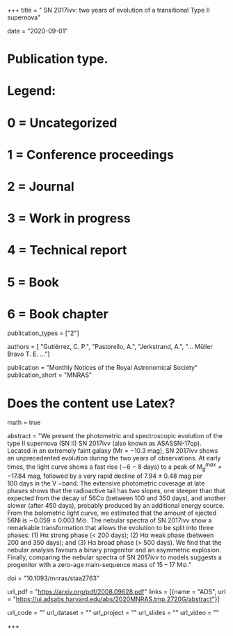 +++
title = " SN 2017ivv: two years of evolution of a transitional Type II supernova"

date = "2020-09-01"

# Publication type.
# Legend:
# 0 = Uncategorized
# 1 = Conference proceedings
# 2 = Journal
# 3 = Work in progress
# 4 = Technical report
# 5 = Book
# 6 = Book chapter
publication_types = ["2"]

authors = [ "Gutiérrez, C. P.", "Pastorello, A.", "Jerkstrand, A.", "... Müller Bravo T. E. ..."]

publication = "Monthly Notices of the Royal Astronomical Society"
publication_short = "MNRAS"

# Does the content use Latex?
math = true

abstract = "We present the photometric and spectroscopic evolution of the type II supernova (SN II) SN 2017ivv (also known as ASASSN-17qp). Located in an extremely faint galaxy (Mr = −10.3 mag), SN 2017ivv shows an unprecedented evolution during the two years of observations. At early times, the light curve shows a fast rise (∼6 − 8 days) to a peak of M$_g^{max} = -17.84$ mag, followed by a very rapid decline of 7.94 ± 0.48 mag per 100 days in the V −band. The extensive photometric coverage at late phases shows that the radioactive tail has two slopes, one steeper than that expected from the decay of 56Co (between 100 and 350 days), and another slower (after 450 days), probably produced by an additional energy source. From the bolometric light curve, we estimated that the amount of ejected 56Ni is ∼0.059 ± 0.003 M⊙. The nebular spectra of SN 2017ivv show a remarkable transformation that allows the evolution to be split into three phases: (1) Hα strong phase (< 200 days); (2) Hα weak phase (between 200 and 350 days); and (3) Hα broad phase (> 500 days). We find that the nebular analysis favours a binary progenitor and an asymmetric explosion. Finally, comparing the nebular spectra of SN 2017ivv to models suggests a progenitor with a zero-age main-sequence mass of 15 – 17 M⊙."

doi = "10.1093/mnras/staa2763"

url_pdf = "https://arxiv.org/pdf/2008.09628.pdf"
links = [{name = "ADS", url = "https://ui.adsabs.harvard.edu/abs/2020MNRAS.tmp.2720G/abstract"}]

url_code = ""
url_dataset = ""
url_project = ""
url_slides = ""
url_video = ""

+++

